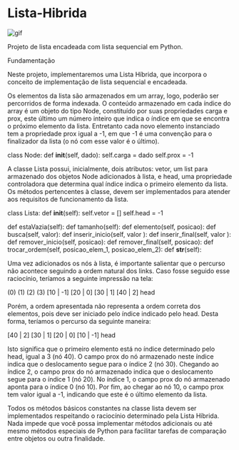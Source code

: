 # Lista-Hibrida

![gif](https://user-images.githubusercontent.com/37851455/132266867-bca823cf-9f95-4d53-8102-ffd882a2c96a.gif)

Projeto de lista encadeada com lista sequencial em Python.
 
Fundamentação

Neste projeto, implementaremos uma Lista Híbrida, que incorpora o conceito de implementação de lista sequencial e encadeada. 




Os elementos da lista são armazenados em um array, logo, poderão ser percorridos de forma indexada. O conteúdo armazenado em cada índice do array é um objeto do tipo Node, constituído por suas propriedades carga e prox, este último um número inteiro que indica o índice em que se encontra o próximo elemento da lista. Entretanto cada novo elemento instanciado tem a propriedade prox igual a -1, em que -1 é uma convenção para o finalizador da lista (o nó com esse valor é o último).

class Node:
   def __init__(self, dado):
       self.carga = dado
       self.prox = -1

A classe Lista  possui, inicialmente, dois atributos: vetor, um list para armazenado dos objetos Node adicionados à lista, e head, uma propriedade controladora que determina qual índice indica o primeiro elemento da lista. Os métodos pertencentes à classe, devem ser implementados para atender aos requisitos de funcionamento da lista.

class Lista:
   def __init__(self):
      self.vetor = []
      self.head = -1
   
   def estaVazia(self):
   def tamanho(self):
   def elemento(self, posicao):
   def busca(self, valor):
   def inserir_inicio(self, valor ):
   def inserir_final(self, valor ):
   def remover_inicio(self, posicao):
   def remover_final(self, posicao):
   def trocar_ordem(self, posicao_elem_1, posicao_elem_2):
   def __str__(self):

Uma vez adicionados os nós à lista, é importante salientar que o percurso não acontece seguindo a ordem natural dos links. Caso fosse seguido esse raciocínio, teríamos a seguinte impressão na tela:

   (0)         (1)        (2)        (3)
[10 | -1]   [20 | 0]   [30 | 1]   [40 | 2] 
                                    head

Porém, a ordem apresentada não representa a ordem correta dos elementos, pois deve ser iniciado pelo índice indicado pelo head. Desta forma, teríamos o percurso da seguinte maneira:

[40 | 2]   [30 | 1]   [20 | 0]   [10 | -1]
head

Isto significa que o primeiro elemento está no índice determinado pelo head, igual a 3 (nó 40). O campo prox do nó armazenado neste índice indica que o deslocamento segue para o índice 2 (nó 30). Chegando ao índice 2, o campo prox do nó armazenado indica que o deslocamento segue para o índice 1 (nó 20). No índice 1, o campo prox do nó armazenado aponta para o índice 0 (nó 10). Por fim, ao chegar ao nó 10, o campo prox tem valor igual a -1, indicando que este é o último elemento da lista.

Todos os métodos básicos constantes na classe lista devem ser implementados respeitando o raciocínio determinado pela Lista Híbrida. Nada impede que você possa implementar métodos adicionais ou até mesmo métodos especiais de Python para facilitar tarefas de comparação entre objetos ou outra finalidade.
